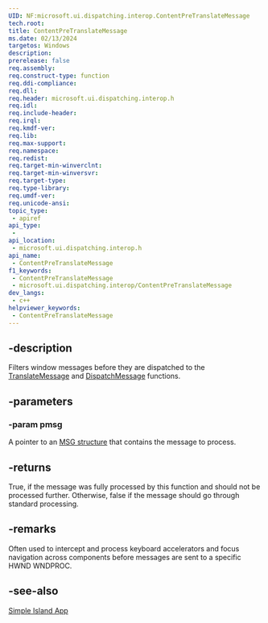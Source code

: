 ```yaml
---
UID: NF:microsoft.ui.dispatching.interop.ContentPreTranslateMessage
tech.root: 
title: ContentPreTranslateMessage
ms.date: 02/13/2024
targetos: Windows
description: 
prerelease: false
req.assembly: 
req.construct-type: function
req.ddi-compliance: 
req.dll: 
req.header: microsoft.ui.dispatching.interop.h
req.idl: 
req.include-header: 
req.irql: 
req.kmdf-ver: 
req.lib: 
req.max-support: 
req.namespace: 
req.redist: 
req.target-min-winverclnt: 
req.target-min-winversvr: 
req.target-type: 
req.type-library: 
req.umdf-ver: 
req.unicode-ansi: 
topic_type:
 - apiref
api_type:
 - 
api_location:
 - microsoft.ui.dispatching.interop.h
api_name:
 - ContentPreTranslateMessage
f1_keywords:
 - ContentPreTranslateMessage
 - microsoft.ui.dispatching.interop/ContentPreTranslateMessage
dev_langs:
 - c++
helpviewer_keywords:
 - ContentPreTranslateMessage
---
```


## -description

Filters window messages before they are dispatched to the [TranslateMessage](/windows/win32/api/winuser/nf-winuser-translatemessage) and [DispatchMessage](/windows/win32/api/winuser/nf-winuser-dispatchmessage) functions.

## -parameters

### -param pmsg

A pointer to an [MSG structure](/windows/win32/api/winuser/ns-winuser-msg) that contains the message to process.

## -returns

True, if the message was fully processed by this function and should not be processed further. Otherwise, false if the message should go through standard processing.

## -remarks

Often used to intercept and process keyboard accelerators and focus navigation across components before messages are sent to a specific HWND WNDPROC.

## -see-also

[Simple Island App](https://github.com/microsoft/WindowsAppSDK-Samples/tree/main/Samples/Islands)
